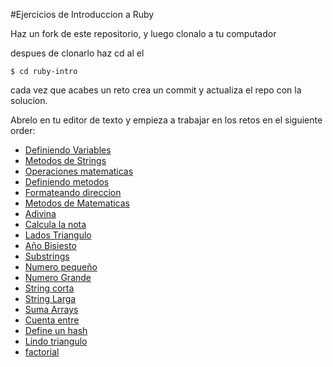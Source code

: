 #Ejercicios de Introduccion a Ruby

Haz un fork de este repositorio, y luego clonalo a tu computador

despues de clonarlo haz cd al el

```shell
$ cd ruby-intro
```

cada vez que acabes un reto crea un commit y actualiza el repo con la solucion.

Abrelo en tu editor de texto y empieza a trabajar en los retos en el siguiente order:

- [Definiendo Variables](./challenges/1-defining-variables)
- [Metodos de Strings](./challenges/2-simple-string-methods)
- [Operaciones matematicas](./challenges/3-local-variables)
- [Definiendo metodos](./challenges/4-defining-methods)
- [Formateando direccion](./challenges/5-format-address)
- [Metodos de Matematicas](./challenges/6-math-methods)
- [Adivina](./challenges/7-good-guess)
- [Calcula la nota](./challenges/8-calculate-grade)
- [Lados Triangulo](./challenges/9-triangle-side)
- [Año Bisiesto](./challenges/10-leap-year)
- [Substrings](./challenges/11-simple-substrings)
- [Numero pequeño](./challenges/12-smallest-integer)
- [Numero Grande](./challenges/13-largest-integer)
- [String corta](./challenges/14-shortest-string)
- [String Larga](./challenges/15-longest-string)
- [Suma Arrays](./challenges/16-concatenate-arrays)
- [Cuenta entre](./challenges/17-count-between)
- [Define un hash](./challenges/18-define-hash)
- [Lindo triangulo](./challenges/19-pretty-triangle)
- [factorial](./challenges/20-factorial)


